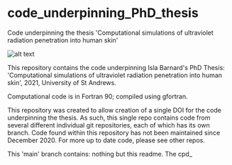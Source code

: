 # code_underpinning_PhD_thesis
Code underpinning the thesis 'Computational simulations of ultraviolet radiation penetration into human skin' 

![alt text](https://www.st-andrews.ac.uk/~hooleygroup/logo.png)


This repository contains the code underpinning Isla Barnard's PhD Thesis:
'Computational simulations of ultraviolet radiation penetration into human skin', 2021, University of St Andrews. 

Computational code is in Fortran 90; compiled using gfortran. 

This repository was created to allow creation of a single DOI for the code underpinning the thesis. As such, this single repo contains code from several different individual git repositories, each of which has its own branch. Code found within this repository has not been maintained since December 2020. For more up to date code, please see other repos. 

	
This 'main' branch contains:
nothing but this readme. 
The cpd_
